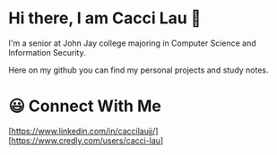 # Hi there, I am Cacci Lau 👋

I'm a senior at John Jay college majoring in Computer Science and Information Security.

Here on my github you can find my personal projects and study notes.

# 😃 Connect With Me

[https://www.linkedin.com/in/caccilaujj/]
[https://www.credly.com/users/cacci-lau]

